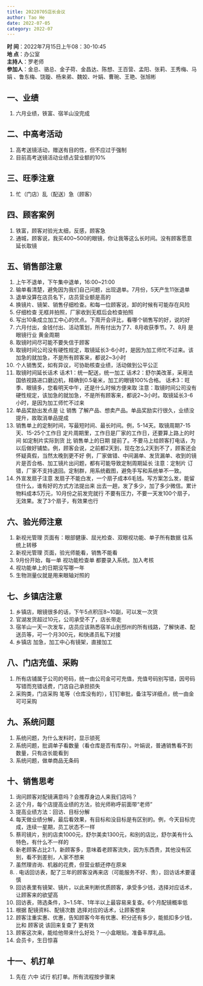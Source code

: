 ```yaml
---
title: 20220705店长会议
author: Tao He
date: 2022-07-05
category: 2022-07
---
```



**时 间**：2022年7月15日上午08：30-10:45  
**地 点**：办公室  
**主持人**：罗老师  
**参加人**：金总、骆总、金子荷、金昌达、陈想、王百营、孟阳、张莉、王秀梅、马娟 、鲁东梅、饶璇、杨来弟、魏姣、叶娟、曹琬、王艳、张旭彬


## 一、业绩

1. 六月业绩，铁富、宿羊山没完成

## 二、中高考活动

1. 高考送镜活动，赠送有目的性，但不应过于强制
2. 目前高考送镜活动业绩占营业额的10%


## 三、旺季注意

1. 忙（门店）乱（配送）急（顾客）



## 四、顾客案例

1. 铁富，顾客对验光太细，反感，顾客急
2. 通城，顾客说，我买400~500的眼镜，你让我等这么长时间。没有顾客愿意延长取镜


## 五、销售部注意

1. 上午不退单，下午集中退单，16:00~21:00
2. 输单看清楚，避免因为我们自己问题，出现退单。7月份，5天产生11张退单
3. 退单没算在店员名下，店员营业额是高的
4. 换镜片、镜架、销售仔细检查。和每一位顾客说，卸的时候有可能存在风险
5. 仔细检查 无框并拍照，厂家收到无框后会检查拍照
6. 写出10条成立加工中心的优点。下周开会评比，看哪个销售写的好，说的好
7. 六月付出，金钱付出、活动策划，所有付出为了7、8月收获季节。7、8月 是 眼镜行业 黄金周期
8. 取镜时间尽可能不要失信于顾客
9. 取镜时间公司没有硬性规定，取镜延长3-6小时，是因为加工师忙不过来。该加急的就加急，不是所有顾客来，都说2~3小时
10. 个人销售奖，如有异议，可协助核查业绩，活动做到公平公正
11. 取镜时间延长话术
    话术1：统一配送，统一加工
    话术2：舒尔美改革，采用法国依视路进口磨边机，精确到0.5毫米，加工的眼镜100%合格。
    话术3：旺季、眼镜多，您看明天中午，还是什么时候方便来取
    注意：取镜时间公司没有硬性规定，该加急的就加急，不是所有顾客来，都说2~3小时。取镜延长3-6小时，是因为加工师忙不过来
12. 单品奖励出发点是 让 销售 了解产品、想卖产品。单品奖励实行很久，业绩没提升，故取消单品提成
13. 销售单上的定制时间，写最短时间、最长时间。例，5-14天。取镜周期7-15天、15-25个工作日
    定片周期里，工作日是厂家的工作日，还要算上路上的时间
    如定制片实际到货 比 销售单上的日期 提前了。不要马上给顾客打电话，为以后做好铺垫。例，顾客会说，之前都2天到，现在怎么2天到不了，顾客还会怀疑真假，当然太晚到更不好
    例，厂家做错、中间漏单、发货漏单、收到的镜片是否合格、加工镜片出问题，都有可能导致定制周期延长
    注意：定制片 订错，厂家不支持退回。定制群，用系统截图，避免手写和系统单不一致。
14. 外宣发扇子注意
    发扇子不能白发，一个扇子成本6毛钱。写方案怎么发，能留住什么，谁有好的方式方法提出来
    出去一趟，发了多少，加了多少微信。累计物料成本5万元，10月份之前发完就行
    不要有压力，不要一天发100个扇子，无效果。发了3个扇子，有效果也行

## 六、验光师注意

1. 新视光管理 页面有：眼部健康、屈光检查、双眼视功能、单子所有数据 往系统上转移
2. 新视光管理 页面，验光师能看，销售不能看
3. 9月份开始，每一单 视功能检查单 都要录入系统。加入考核
4. 视功能单上的日期没写哪一年
5. 生物测量仪就是用来眼轴对照的


## 七、乡镇店注意

1. 乡镇店，眼镜很多的话，下午5点积压8~10副，可以发一次货
2. 官湖发货超过10元，公司承受不了，店长带走
3. 宿羊山一天一次发车，店员应该熟悉宿羊山到邳州的所有线路，了解快递、配送员等，可一个月300元，和快递员私下对接
4. 乡镇店 加急，加工中心有镜架，直接加工




## 八、门店充值、采购

1. 所有店铺属于公司的号码，统一由公司金可可充值，充值号码别写错，因号码写错而充错话费，门店自己承担损失
2. 采购类，门店采购 笔等（仓库没有的），钉钉审批，备注写详细点，统一由金可可采购

## 九、系统问题

1. 系统问题，为什么发料时，显示锁死
2. 系统问题，批调单子看数量（看仓库是否有库存）。叶娟说，普通销售看不到数量，只有店长能看到
3. 系统问题，做单商品无条码


## 十、销售思考

1. 询问顾客对配镜满意吗？会推荐身边人来我们店吗？
2. 这个月，每个店提高业绩的方法，验光师称呼前面带“老师”
3. 提高业绩方法：回访、目标分解
4. 每天做业绩分解，最后看效果，有目标和没目标是有区别的。例，今天目标完成，连续一星期，员工状态不一样
5. 蔡司镜片，别的店卖1000元，舒尔美卖1300元，和别的店比，舒尔美有什么特色，有什么不一样的
6. 新老顾客占比2:1，新顾客多，意味着老顾客流失，因为东西贵，其他没有区别，看不到差别，人家不想来
7. 虽然理咨询、机器的花费，但营业额还停在原来
8. . 电话回访表，配了三年的顾客没再来店（可能服务不好、贵），回访话术要谨慎
9. 回访表里有镜架、镜片，以此来判断优质顾客，承受多少钱，选择对应话术，让顾客来的欲望高
10.  回访表，筛选条件，3~1.5年、1年半以上最容易来复查。6个月配镜概率低
11. 根据 配镜资料、配镜次数 选择对应的话术，让顾客想来
12. 顾客注重实惠、优惠，告知顾客今年有优惠、积分还有多少，能抵扣多少钱，比和 顾客说 该回来复查了 更有效
13. 顾客这次来，能给他带来什么好处？一小盒眼贴，准备丰厚礼品。
14. 会员卡，生日惊喜

   
## 十一、机打单

1. 先在 六中 试行 机打单。所有流程按步骤来
   





